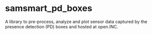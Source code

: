 # samsmart_pd_boxes
A library to pre-process, analyze and plot sensor data captured by the presence detection (PD) boxes and hosted at open.INC.
